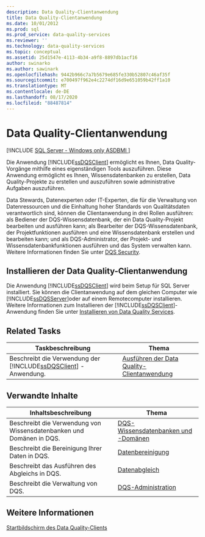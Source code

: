 ```yaml
---
description: Data Quality-Clientanwendung
title: Data Quality-Clientanwendung
ms.date: 10/01/2012
ms.prod: sql
ms.prod_service: data-quality-services
ms.reviewer: ''
ms.technology: data-quality-services
ms.topic: conceptual
ms.assetid: 25d1547e-4113-4b34-a9f8-8897db1acf16
author: swinarko
ms.author: sawinark
ms.openlocfilehash: 9442b966c7a7b5679e685fe330b52807c46af35f
ms.sourcegitcommit: e700497f962e4c2274df16d9e651059b42ff1a10
ms.translationtype: MT
ms.contentlocale: de-DE
ms.lasthandoff: 08/17/2020
ms.locfileid: "88487814"
---
```

# <a name="data-quality-client-application"></a>Data Quality-Clientanwendung

[!INCLUDE [SQL Server - Windows only ASDBMI  ](../includes/applies-to-version/sqlserver.md)]

  Die Anwendung [!INCLUDE[ssDQSClient](../includes/ssdqsclient-md.md)] ermöglicht es Ihnen, Data Quality-Vorgänge mithilfe eines eigenständigen Tools auszuführen. Diese Anwendung ermöglicht es Ihnen, Wissensdatenbanken zu erstellen, Data Quality-Projekte zu erstellen und auszuführen sowie administrative Aufgaben auszuführen.  
  
 Data Stewards, Datenexperten oder IT-Experten, die für die Verwaltung von Datenressourcen und die Einhaltung hoher Standards von Qualitätsdaten verantwortlich sind, können die Clientanwendung in drei Rollen ausführen: als Bediener der DQS-Wissensdatenbank, der ein Data Quality-Projekt bearbeiten und ausführen kann; als Bearbeiter der DQS-Wissensdatenbank, der Projektfunktionen ausführen und eine Wissensdatenbank erstellen und bearbeiten kann; und als DQS-Administrator, der Projekt- und Wissensdatenbankfunktionen ausführen und das System verwalten kann. Weitere Informationen finden Sie unter [DQS Security](../data-quality-services/dqs-security.md).  
  
## <a name="installing-the-data-quality-client-application"></a>Installieren der Data Quality-Clientanwendung  
 Die Anwendung [!INCLUDE[ssDQSClient](../includes/ssdqsclient-md.md)] wird beim Setup für SQL Server installiert. Sie können die Clientanwendung auf dem gleichen Computer wie [!INCLUDE[ssDQSServer](../includes/ssdqsserver-md.md)]oder auf einem Remotecomputer installieren. Weitere Informationen zum Installieren der [!INCLUDE[ssDQSClient](../includes/ssdqsclient-md.md)]-Anwendung finden Sie unter [Installieren von Data Quality Services](../data-quality-services/install-windows/install-data-quality-services.md).  
  
## <a name="related-tasks"></a>Related Tasks  
  
|Taskbeschreibung|Thema|  
|----------------------|-----------|  
|Beschreibt die Verwendung der [!INCLUDE[ssDQSClient](../includes/ssdqsclient-md.md)] -Anwendung.|[Ausführen der Data Quality-Clientanwendung](../data-quality-services/run-the-data-quality-client-application.md)|  
  
## <a name="related-content"></a>Verwandte Inhalte  
  
|Inhaltsbeschreibung|Thema|  
|-------------------------|-----------|  
|Beschreibt die Verwendung von Wissensdatenbanken und Domänen in DQS.|[DQS-Wissensdatenbanken und -Domänen](../data-quality-services/dqs-knowledge-bases-and-domains.md)|  
|Beschreibt die Bereinigung Ihrer Daten in DQS.|[Datenbereinigung](../data-quality-services/data-cleansing.md)|  
|Beschreibt das Ausführen des Abgleichs in DQS.|[Datenabgleich](../data-quality-services/data-matching.md)|  
|Beschreibt die Verwaltung von DQS.|[DQS-Administration](../data-quality-services/dqs-administration.md)|  
  
## <a name="see-also"></a>Weitere Informationen  
 [Startbildschirm des Data Quality-Clients](../data-quality-services/data-quality-client-home-screen.md)  
  
  
